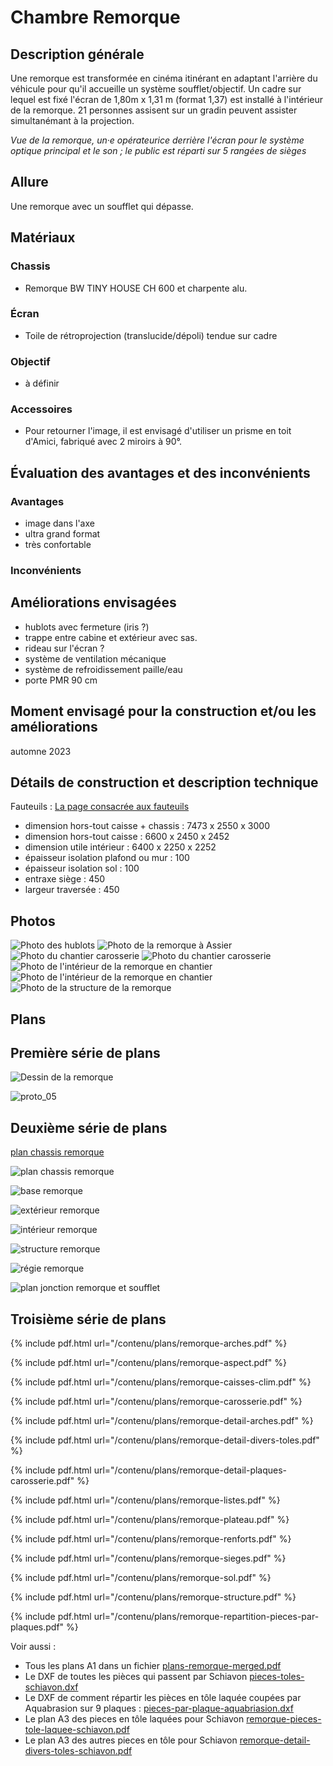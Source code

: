 #  Chambre Remorque

## Description générale
Une remorque est transformée en cinéma itinérant en adaptant l'arrière du véhicule pour qu'il accueille un système soufflet/objectif. Un cadre sur lequel est fixé l'écran de 1,80m x 1,31 m (format 1,37) est installé à l'intérieur de la remorque. 21 personnes assisent sur un gradin peuvent assister simultanémant à la projection.

*Vue de la remorque, un&middot;e opérateurice derrière l'écran pour le système optique principal et le son ; le public est réparti sur 5 rangées de sièges*

## Allure
Une remorque avec un soufflet qui dépasse.

## Matériaux

### Chassis
- Remorque BW TINY HOUSE CH 600 et charpente alu.

### Écran
- Toile de rétroprojection (translucide/dépoli) tendue sur cadre

### Objectif
- à définir

### Accessoires
- Pour retourner l'image, il est envisagé d'utiliser un prisme en toit d'Amici, fabriqué avec 2 miroirs à 90°.

## Évaluation des avantages et des inconvénients

### Avantages
- image dans l'axe
- ultra grand format
- très confortable

### Inconvénients

## Améliorations envisagées
- hublots avec fermeture (iris ?)
- trappe entre cabine et extérieur avec sas.
- rideau sur l'écran ?
- système de ventilation mécanique
- système de refroidissement paille/eau
- porte PMR 90 cm

## Moment envisagé pour la construction et/ou les améliorations
automne 2023

## Détails de construction et description technique

Fauteuils : [La page consacrée aux fauteuils](technique/fauteuils.md)

- dimension hors-tout caisse + chassis : 7473 x 2550 x 3000
- dimension hors-tout caisse : 6600 x 2450 x 2452
- dimension utile intérieur : 6400 x 2250 x 2252
- épaisseur isolation plafond ou mur : 100
- épaisseur isolation sol : 100
- entraxe siège : 450
- largeur traversée : 450

## Photos

![Photo des hublots](../photos/hublots.jpg)
![Photo de la remorque à Assier](../photos/remorque-assier.jpg)
![Photo du chantier carosserie](../photos/remorque-chantier-carosserie-1.jpg)
![Photo du chantier carosserie](../photos/remorque-chantier-carosserie-2.jpg)
![Photo de l'intérieur de la remorque en chantier](../photos/remorque-chantier-interieur-1.jpg)
![Photo de l'intérieur de la remorque en chantier](../photos/remorque-chantier-interieur-2.jpg)
![Photo de la structure de la remorque](../photos/remorque-structure.jpg)


## Plans

## Première série de plans

![Dessin de la remorque](/contenu/dessins/remorque.png)

![proto_05](/contenu/plans/proto_05.jpg)

## Deuxième série de plans

[plan chassis remorque](/contenu/plans/doc_bw_tiny_house_ch600.pdf)

![plan chassis remorque](/contenu/plans/doc_bw_tiny_house_ch600.jpg)

![base remorque](/contenu/plans/remorque_base_V02.jpeg)

![extérieur remorque](/contenu/plans/remorque_ext_V02.jpeg)

![intérieur remorque](/contenu/plans/remorque_int_V02.jpeg)

![structure remorque](/contenu/plans/remorque_structure_V02.jpeg)

![régie remorque](/contenu/plans/remorque_regie_V01.jpeg)

![plan jonction remorque et soufflet](/contenu/plans/planchette_largeur_utile_V02.jpeg)

## Troisième série de plans

{% include pdf.html url="/contenu/plans/remorque-arches.pdf" %}

{% include pdf.html url="/contenu/plans/remorque-aspect.pdf" %}

{% include pdf.html url="/contenu/plans/remorque-caisses-clim.pdf" %}

{% include pdf.html url="/contenu/plans/remorque-carosserie.pdf" %}

{% include pdf.html url="/contenu/plans/remorque-detail-arches.pdf" %}

{% include pdf.html url="/contenu/plans/remorque-detail-divers-toles.pdf" %}

{% include pdf.html url="/contenu/plans/remorque-detail-plaques-carosserie.pdf" %}

{% include pdf.html url="/contenu/plans/remorque-listes.pdf" %}

{% include pdf.html url="/contenu/plans/remorque-plateau.pdf" %}

{% include pdf.html url="/contenu/plans/remorque-renforts.pdf" %}

{% include pdf.html url="/contenu/plans/remorque-sieges.pdf" %}

{% include pdf.html url="/contenu/plans/remorque-sol.pdf" %}

{% include pdf.html url="/contenu/plans/remorque-structure.pdf" %}

{% include pdf.html url="/contenu/plans/remorque-repartition-pieces-par-plaques.pdf" %}

Voir aussi :
- Tous les plans A1 dans un fichier [plans-remorque-merged.pdf](/contenu/plans/plans-remorque-merged.pdf)
- Le DXF de toutes les pièces qui passent par Schiavon [pieces-toles-schiavon.dxf](/contenu/plans/pieces-toles-schiavon.dxf)
- Le DXF de comment répartir les pièces en tôle laquée coupées par Aquabrasion sur 9 plaques : [pieces-par-plaque-aquabriasion.dxf](/contenu/plans/pieces-par-plaque-aquabriasion.dxf)
- Le plan A3 des pieces en tôle laquées pour Schiavon [remorque-pieces-tole-laquee-schiavon.pdf](contenu/plans/remorque-pieces-tole-laquee-schiavon.pdf)
- Le plan A3 des autres pieces en tôle pour Schiavon [remorque-detail-divers-toles-schiavon.pdf](contenu/plans/remorque-detail-divers-toles-schiavon.pdf)

